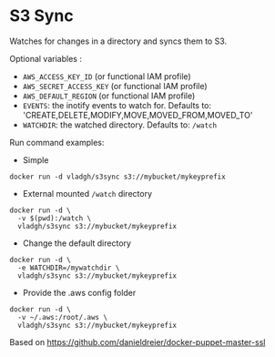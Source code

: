 # S3 Sync

Watches for changes in a directory and syncs them to S3.

Optional variables :
- `AWS_ACCESS_KEY_ID` (or functional IAM profile)
- `AWS_SECRET_ACCESS_KEY` (or functional IAM profile)
- `AWS_DEFAULT_REGION` (or functional IAM profile)
- `EVENTS`: the inotify events to watch for. Defaults to:
            'CREATE,DELETE,MODIFY,MOVE,MOVED_FROM,MOVED_TO'
- `WATCHDIR`: the watched directory. Defaults to: `/watch`

Run command examples:

- Simple
```
docker run -d vladgh/s3sync s3://mybucket/mykeyprefix
```

- External mounted `/watch` directory
```
docker run -d \
  -v $(pwd):/watch \
  vladgh/s3sync s3://mybucket/mykeyprefix
```

- Change the default directory
```
docker run -d \
  -e WATCHDIR=/mywatchdir \
  vladgh/s3sync s3://mybucket/mykeyprefix
```

- Provide the .aws config folder
```
docker run -d \
  -v ~/.aws:/root/.aws \
  vladgh/s3sync s3://mybucket/mykeyprefix
```

Based on https://github.com/danieldreier/docker-puppet-master-ssl
